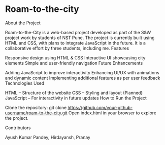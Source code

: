 # Roam-to-the-city

About the Project

Roam-to-the-City is a web-based project developed as part of the S&W project work by students of NST Pune. The project is currently built using HTML and CSS, with plans to integrate JavaScript in the future. It is a collaborative effort by three students, including me.
Features

Responsive design using HTML & CSS
Interactive UI showcasing city elements
Simple and user-friendly navigation
Future Enhancements

Adding JavaScript to improve interactivity
Enhancing UI/UX with animations and dynamic content
Implementing additional features as per user feedback
Technologies Used

HTML – Structure of the website
CSS – Styling and layout
(Planned) JavaScript – For interactivity in future updates
How to Run the Project

Clone the repository:
git clone https://github.com/your-github-username/roam-to-the-city.git
Open index.html in your browser to explore the project.

Contributors

Ayush Kumar Pandey,
Hirdayansh,
Pranay
